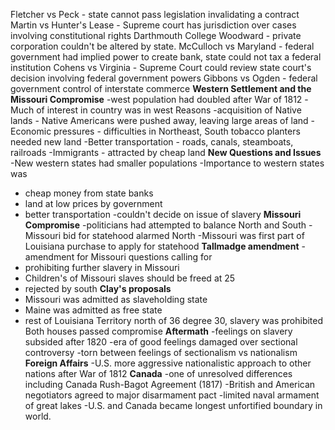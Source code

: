 Fletcher vs Peck - state cannot pass legislation invalidating a contract
Martin vs Hunter's Lease - Supreme court has jurisdiction over cases involving constitutional rights
Darthmouth College Woodward - private corporation couldn't be altered by state.
McCulloch vs Maryland - federal government had implied power to create bank, state could not tax a federal institution 
Cohens vs Virginia - Supreme Court could review state court's decision involving federal government powers
Gibbons vs Ogden - federal government control of interstate commerce
**Western Settlement and the Missouri Compromise**
-west population had doubled after War of 1812
-Much of interest in country was in west
Reasons
-acquisition of Native lands - Native Americans were pushed away, leaving large areas of land
-Economic pressures - difficulties in Northeast, South tobacco planters needed new land
-Better transportation - roads, canals, steamboats, railroads
-Immigrants - attracted by cheap land 
**New Questions and Issues**
-New western states had smaller populations
-Importance to western states was 
- cheap money from state banks
- land at low prices by government
- better transportation
-couldn't decide on issue of slavery
**Missouri Compromise**
-politicians had attempted to balance North and South
-Missouri bid for statehood alarmed North
-Missouri was first part of Louisiana purchase to apply for statehood
**Tallmadge amendment**
-amendment for Missouri questions calling for 
- prohibiting further slavery in Missouri 
- Children's of Missouri slaves should be freed at 25
- rejected by south
**Clay's proposals**
- Missouri was admitted as slaveholding state
- Maine was admitted as free state
- rest of Louisiana Territory north of 36 degree 30, slavery was prohibited
Both houses passed compromise 
**Aftermath**
-feelings on slavery subsided after 1820
-era of good feelings damaged over sectional controversy
-torn between feelings of sectionalism vs nationalism
**Foreign Affairs**
-U.S. more aggressive nationalistic approach to other nations after War of 1812
**Canada**
-one of unresolved differences including Canada
Rush-Bagot Agreement (1817)
-British and American negotiators agreed to major disarmament pact
-limited naval armament of great lakes
-U.S. and Canada became longest unfortified boundary in world.